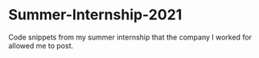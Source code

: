 # Summer-Internship-2021
 Code snippets from my summer internship that the company I worked for allowed me to post.
